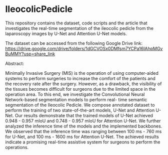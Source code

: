 # IleocolicPedicle
This repository contains the dataset, code scripts and the article that investigates the real-time segmentation of the ileocolic pedicle from the laparoscopy images by U-Net and Attention U-Net models.

The dataset can be accessed from the following Google Drive link: https://drive.google.com/drive/folders/1dGCVOSx0DMfsm7YCPa16IAhpMGvBuMMY?usp=share_link

Abstract:

Minimally Invasive Surgery (MIS) is the operation
of using computer-aided systems to perform surgeries to increase
the comfort of the patients and the recovery rate after the
surgery. However, as a drawback, the visibility of the tissues
becomes difficult for surgeons due to the limited space in the
operation area. To this end, we investigate the Convolutional
Neural Network-based segmentation models to perform real-
time semantic segmentation of the Ileocolic Pedicle. We compose
annotated dataset to perform the training of two state-of-the-art
models, U-Net and Attention U-Net. Our results demonstrate that
the trained models of U-Net achieved 0.948 - 0.957 mIoU and
0.748 - 0.957 mIoU for Attention U-Net. We further analyzed the
inference time of the models and the implemented backbones. We
observed that the inference time was ranging between 100 ms -
760 ms for U-Net, and 100 ms - 1600 ms for Attention U-Net. The
achieved results indicate a promising real-time assistive system
for surgeons to perform the operations.

